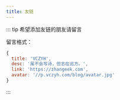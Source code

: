 ```yaml
---
title: 友链
---
```


<!-- <theme-example /> -->

<links />

::: tip 希望添加友链的朋友请留言

留言格式：

``` javascript
{
  title: 'VCZYH',
  desc: '虽不会写诗，但志在远方。', 
  link: 'https://zhangeek.com', 
  avatar: '//p.vczyh.com/blog/avatar.jpg'
}
```
:::

